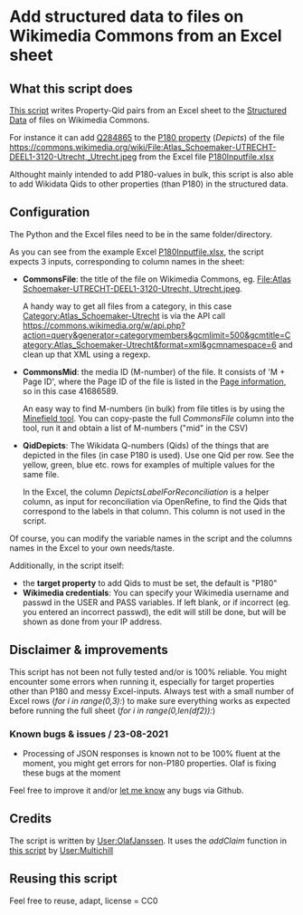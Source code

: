 # Add structured data to files on Wikimedia Commons from an Excel sheet

## What this script does
[This script](./WriteSDoCfromExcel_nopasswd.py) writes Property-Qid pairs from an Excel sheet to the [Structured Data](https://commons.wikimedia.org/wiki/Commons:Structured_data) of files on Wikimedia Commons.

For instance it can add [Q284865](https://www.wikidata.org/wiki/Q284865) to the [P180 property](https://www.wikidata.org/wiki/Property:P180) (*Depicts*) of the file https://commons.wikimedia.org/wiki/File:Atlas_Schoemaker-UTRECHT-DEEL1-3120-Utrecht,_Utrecht.jpeg from the Excel file [P180Inputfile.xlsx](P180Inputfile.xlsx)

Althought mainly intended to add P180-values in bulk, this script is also able to add Wikidata Qids to other properties (than P180) in the structured data.

## Configuration
The Python and the Excel files need to be in the same folder/directory.

As you can see from the example Excel [P180Inputfile.xlsx](P180Inputfile.xlsx?raw=true), the script expects 3 inputs, corresponding to column names in the sheet:
* **CommonsFile**:  the title of the file on Wikimedia Commons, eg. [File:Atlas Schoemaker-UTRECHT-DEEL1-3120-Utrecht, Utrecht.jpeg](https://commons.wikimedia.org/wiki/File:Atlas_Schoemaker-UTRECHT-DEEL1-3120-Utrecht,_Utrecht.jpeg).

  A handy way to get all files from a category, in this case [Category:Atlas_Schoemaker-Utrecht](https://commons.wikimedia.org/wiki/Category:Atlas_Schoemaker-Utrecht) is via the API call  https://commons.wikimedia.org/w/api.php?action=query&generator=categorymembers&gcmlimit=500&gcmtitle=Category:Atlas_Schoemaker-Utrecht&format=xml&gcmnamespace=6 and clean up that XML using a regexp. 

* **CommonsMid**: the media ID (M-number) of the file. It consists of 'M + Page ID', where the Page ID of the file is listed in the [Page information](https://commons.wikimedia.org/w/index.php?title=File:Atlas_Schoemaker-UTRECHT-DEEL1-3120-Utrecht,_Utrecht.jpeg&action=info), so in this case 41686589.<br/> 

  An easy way to find M-numbers (in bulk) from file titles is by using the [Minefield tool](https://hay.toolforge.org/minefield/). You can copy-paste the full *CommonsFile* column into the tool, run it and obtain a list of M-numbers ("mid" in the CSV) 
* **QidDepicts**: The Wikidata Q-numbers (Qids) of the things that are depicted in the files (in case P180 is used). Use one Qid per row. See the yellow, green, blue etc. rows for examples of multiple values for the same file. 

  In the Excel, the column *DepictsLabelForReconciliation* is a helper column, as input for reconciliation via OpenRefine, to find the Qids that correspond to the labels in that column. This column is not used in the script. 

Of course, you can modify the variable names in the script and the columns names in the Excel to your own needs/taste.

Additionally, in the script itself: 
* the **target property** to add Qids to must be set, the default is "P180"
* **Wikimedia credentials**: You can specify your Wikimedia username and passwd in the USER and PASS variables. If left blank, or if incorrect (eg. you entered an incorrect passwd), the edit will still be done, but will be shown as done from your IP address.

## Disclaimer & improvements
This script has not been not fully tested and/or is 100% reliable. You might encounter some errors when running it, especially for target properties other than P180 and messy Excel-inputs. Always test with a small number of Excel rows (*for i in range(0,3):*) to make sure everything works as expected before running the full sheet (*for i in range(0,len(df2)):*)

### Known bugs & issues / 23-08-2021
* Processing of JSON responses is known not to be 100% fluent at the moment, you might get errors for non-P180 properties. Olaf is fixing these bugs at the moment

Feel free to improve it and/or [let me know](https://github.com/KBNLwikimedia/SDoC/issues) any bugs via Github.

## Credits
The script is written by [User:OlafJanssen](https://commons.wikimedia.org/wiki/User:OlafJanssen). It uses the *addClaim* function in [this script](https://github.com/multichill/toollabs/blob/1d5ef0ea24333a4918d388fe0fdade12d97b66ac/bot/erfgoed/wikidata_to_monuments_list.py) by [User:Multichill](https://commons.wikimedia.org/wiki/User:Multichill) 

## Reusing this script
Feel free to reuse, adapt, license = CC0




